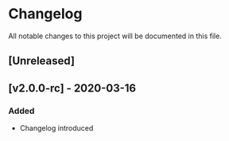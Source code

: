 # Changelog
All notable changes to this project will be documented in this file.

## [Unreleased]

## [v2.0.0-rc] - 2020-03-16
### Added
- Changelog introduced
